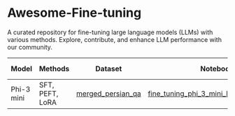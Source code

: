 # Awesome-Fine-tuning
A curated repository for fine-tuning large language models (LLMs) with various methods. Explore, contribute, and enhance LLM performance with our community.

| Model             |  Methods | Dataset               | Notebook          | Output Model
|-------------------|--------------------|------------------------|-------------------|-------------------|
| Phi-3 mini             | SFT, PEFT, LoRA              | [merged_persian_qa](https://huggingface.co/datasets/mshojaei77/merged_persian_qa)   | [fine_tuning_phi_3_mini_lora_unsloth.ipynb](https://github.com/mshojaei77/Awesome-Fine-tuning/blob/main/fine_tuning_phi_3_mini_lora_unsloth.ipynb)         | [persian_phi-3](https://huggingface.co/mshojaei77/persian_phi-3) 
